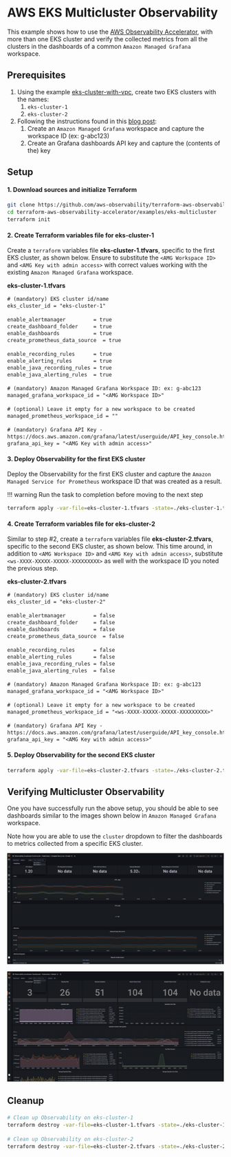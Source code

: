 # AWS EKS Multicluster Observability

This example shows how to use the [AWS Observability Accelerator](https://github.com/aws-observability/terraform-aws-observability-accelerator), with more than one EKS cluster and verify the collected metrics from all the clusters in the dashboards of a common `Amazon Managed Grafana` workspace.

## Prerequisites

1. Using the example [eks-cluster-with-vpc](../eks-cluster-with-vpc/), create two EKS clusters with the names:
   1. `eks-cluster-1` 
   2. `eks-cluster-2`
2. Following the instructions found in this [blog post](https://aws.amazon.com/blogs/mt/announcing-aws-observability-accelerator-to-configure-comprehensive-observability-for-amazon-eks/):
   1. Create an `Amazon Managed Grafana` workspace and capture the workspace ID (ex: g-abc123)
   2. Create an Grafana dashboards API key and capture the (contents of the) key

## Setup

#### 1. Download sources and initialize Terraform

```sh 
git clone https://github.com/aws-observability/terraform-aws-observability-accelerator.git
cd terraform-aws-observability-accelerator/examples/eks-multicluster
terraform init
```

#### 2. Create Terraform variables file for eks-cluster-1

Create a `terraform` variables file **eks-cluster-1.tfvars**, specific to the first EKS cluster, as shown below. Ensure to substitute the `<AMG Workspace ID>` and `<AMG Key with admin access>` with correct values working with the existing `Amazon Managed Grafana` workspace.

**eks-cluster-1.tfvars**
```
# (mandatory) EKS cluster id/name
eks_cluster_id = "eks-cluster-1"

enable_alertmanager         = true
create_dashboard_folder     = true
enable_dashboards           = true
create_prometheus_data_source  = true

enable_recording_rules      = true
enable_alerting_rules       = true
enable_java_recording_rules = true
enable_java_alerting_rules  = true

# (mandatory) Amazon Managed Grafana Workspace ID: ex: g-abc123
managed_grafana_workspace_id = "<AMG Workspace ID>"

# (optional) Leave it empty for a new workspace to be created
managed_prometheus_workspace_id = ""

# (mandatory) Grafana API Key - https://docs.aws.amazon.com/grafana/latest/userguide/API_key_console.html
grafana_api_key = "<AMG Key with admin access>"
```

#### 3. Deploy Observability for the first EKS cluster 

Deploy the Observability for the first EKS cluster and capture the `Amazon Managed Service for Prometheus` workspace ID that was created as a result. 

!!! warning
    Run the task to completion before moving to the next step

```sh 
terraform apply -var-file=eks-cluster-1.tfvars -state=./eks-cluster-1.tfstate --auto-approve
```

#### 4. Create Terraform variables file for eks-cluster-2

Similar to step #2, create a `terraform` variables file **eks-cluster-2.tfvars**, specific to the second EKS cluster, as shown below. This time around, in addition to `<AMG Workspace ID>` and `<AMG Key with admin access>`, substitute `<ws-XXXX-XXXXX-XXXXX-XXXXXXXXX>` as well with the workspace ID you noted the previous step.

**eks-cluster-2.tfvars**
```
# (mandatory) EKS cluster id/name
eks_cluster_id = "eks-cluster-2"

enable_alertmanager         = false
create_dashboard_folder     = false
enable_dashboards           = false
create_prometheus_data_source  = false

enable_recording_rules      = false
enable_alerting_rules       = false
enable_java_recording_rules = false
enable_java_alerting_rules  = false

# (mandatory) Amazon Managed Grafana Workspace ID: ex: g-abc123
managed_grafana_workspace_id = "<AMG Workspace ID>"

# (optional) Leave it empty for a new workspace to be created
managed_prometheus_workspace_id = "<ws-XXXX-XXXXX-XXXXX-XXXXXXXXX>"

# (mandatory) Grafana API Key - https://docs.aws.amazon.com/grafana/latest/userguide/API_key_console.html
grafana_api_key = "<AMG Key with admin access>"
```

#### 5. Deploy Observability for the second EKS cluster 

```sh
terraform apply -var-file=eks-cluster-2.tfvars -state=./eks-cluster-2.tfstate --auto-approve
```

## Verifying Multicluster Observability

One you have successfully run the above setup, you should be able to see dashboards similar to the images shown below in `Amazon Managed Grafana` workspace.

Note how you are able to use the `cluster` dropdown to filter the dashboards to metrics collected from a specific EKS cluster.

![Sample Image 1](../../docs/images/eks-multicluster-1.png)

![Sample Image 2](../../docs/images/eks-multicluster-2.png)

## Cleanup

```sh
# Clean up Observability on eks-cluster-1
terraform destroy -var-file=eks-cluster-1.tfvars -state=./eks-cluster-1.tfstate --auto-approve

# Clean up Observability on eks-cluster-2
terraform destroy -var-file=eks-cluster-2.tfvars -state=./eks-cluster-2.tfstate --auto-approve
```
